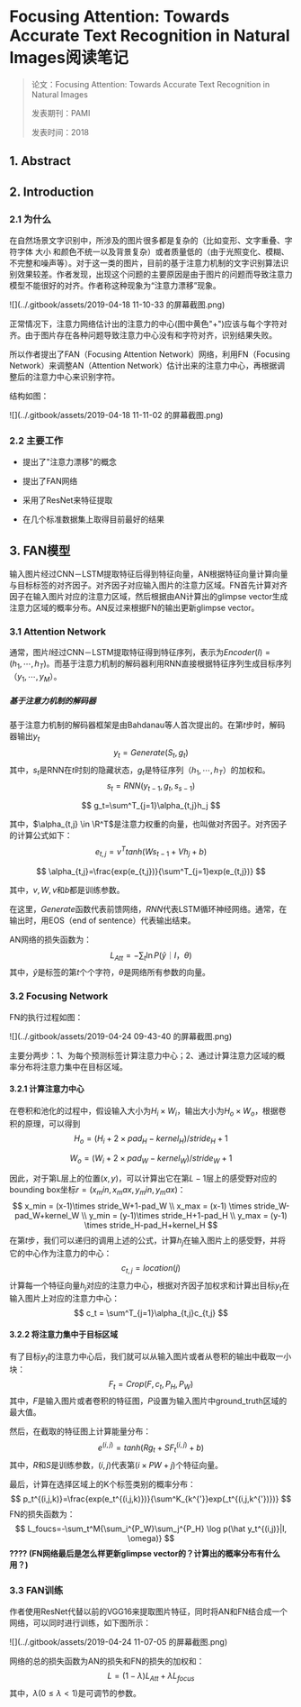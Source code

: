 # Focusing Attention: Towards Accurate Text Recognition in Natural Images阅读笔记

> 论文：Focusing Attention: Towards Accurate Text Recognition in Natural Images
>
> 发表期刊：PAMI
>
> 发表时间：2018

## 1. Abstract

## 2. Introduction

### 2.1 为什么

在自然场景文字识别中，所涉及的图片很多都是复杂的（比如变形、文字重叠、字符字体 大小 和颜色不统一以及背景复杂）或者质量低的（由于光照变化、模糊、不完整和噪声等）。对于这一类的图片，目前的基于注意力机制的文字识别算法识别效果较差。作者发现，出现这个问题的主要原因是由于图片的问题而导致注意力模型不能很好的对齐。作者称这种现象为“注意力漂移”现象。

![](../.gitbook/assets/2019-04-18 11-10-33 的屏幕截图.png)

正常情况下，注意力网络估计出的注意力的中心(图中黄色"+")应该与每个字符对齐。由于图片存在各种问题导致注意力中心没有和字符对齐，识别结果失败。

所以作者提出了FAN（Focusing Attention Network）网络，利用FN（Focusing Network）来调整AN（Attention Network）估计出来的注意力中心，再根据调整后的注意力中心来识别字符。

结构如图：

![](../.gitbook/assets/2019-04-18 11-11-02 的屏幕截图.png)

### 2.2 主要工作

* 提出了"注意力漂移"的概念

* 提出了FAN网络

* 采用了ResNet来特征提取

* 在几个标准数据集上取得目前最好的结果

## 3. FAN模型

输入图片经过CNN－LSTM提取特征后得到特征向量，AN根据特征向量计算向量与目标标签的对齐因子。对齐因子对应输入图片的注意力区域。FN首先计算对齐因子在输入图片对应的注意力区域，然后根据由AN计算出的glimpse vector生成注意力区域的概率分布。AN反过来根据FN的输出更新glimpse vector。

### 3.1 Attention Network

通常，图片$I$经过CNN－LSTM提取特征得到特征序列，表示为$Encoder(I)=(h_1, \cdots, h_T)$。而基于注意力机制的解码器利用RNN直接根据特征序列生成目标序列（$y_1, \cdots, y_M$）。

##### 基于注意力机制的解码器

基于注意力机制的解码器框架是由Bahdanau等人首次提出的。在第$t$步时，解码器输出$y_t$
$$
y_t=Generate(S_t, g_t)
$$
其中，$s_t$是RNN在$t$时刻的隐藏状态，$g_t$是特征序列（$h_1, \cdots, h_T$）的加权和。
$$
s_t=RNN(y_{t-1}, g_t, s_{s-1})
$$

$$
g_t=\sum^T_{j=1}\alpha_{t,j}h_j
$$

其中，$\alpha_{t,j} \in \R^T$是注意力权重的向量，也叫做对齐因子。对齐因子的计算公式如下：
$$
e_{t,j}=v^Ttanh(Ws_{t-1}+Vh_j+b)
$$

$$
\alpha_{t,j}=\frac{exp(e_{t,j})}{\sum^T_{j=1}exp(e_{t,j})}
$$

其中，$v,W,v$和$b$都是训练参数。

在这里，$Generate$函数代表前馈网络，$RNN$代表LSTM循环神经网络。通常，在输出时，用EOS（end of sentence）代表输出结束。

AN网络的损失函数为：
$$
L_{Att}=-\sum_t\ln{P(\hat y｜I，\theta)}
$$
其中，$\hat y$是标签的第$t$个个字符，$\theta$是网络所有参数的向量。

### 3.2 Focusing Network

FN的执行过程如图：

![](../.gitbook/assets/2019-04-24 09-43-40 的屏幕截图.png)

主要分两步：1、为每个预测标签计算注意力中心；2、通过计算注意力区域的概率分布将注意力集中在目标区域。

#### 3.2.1 计算注意力中心

在卷积和池化的过程中，假设输入大小为$H_i \times W_i$，输出大小为$H_o \times W_o$，根据卷积的原理，可以得到
$$
H_o=(H_i+2\times pad_H-kernel_H)/stride_H+1
$$

$$
W_o=(W_i+2\times pad_W-kernel_W)/stride_W+1
$$

因此，对于第L层上的位置$(x,y)$，可以计算出它在第$L-1$层上的感受野对应的bounding box坐标$r=(x_min, x_max, y_min, y_max)$：
$$
x_min = (x-1)\times stride_W+1-pad_W \\
x_max = (x-1) \times stride_W-pad_W+kernel_W \\
y_min = (y-1)\times stride_H+1-pad_H \\
y_max = (y-1) \times stride_H-pad_H+kernel_H
$$
在第$t$步，我们可以递归的调用上述的公式，计算$h_j$在输入图片上的感受野，并将它的中心作为注意力的中心：
$$
c_{t,j}=location(j)
$$
计算每一个特征向量$h_j$对应的注意力中心，根据对齐因子加权求和计算出目标$y_t$在输入图片上对应的注意力中心：
$$
c_t = \sum^T_{j=1}\alpha_{t,j}c_{t,j}
$$

#### 3.2.2 将注意力集中于目标区域

有了目标$y_t$的注意力中心后，我们就可以从输入图片或者从卷积的输出中截取一小块：
$$
F_t=Crop(F,c_t,P_H,P_W)
$$
其中，$F$是输入图片或者卷积的特征图，$P$设置为输入图片中ground_truth区域的最大值。

然后，在截取的特征图上计算能量分布：
$$
e^{(i,j)}=tanh(Rg_t+SF_t^{(i,j)}+b)
$$
其中，$R$和$S$是训练参数，$(i,j)$代表第$(i\times PW+j)$个特征向量。

最后，计算在选择区域上的K个标签类别的概率分布：
$$
p_t^{(i,j,k)}=\frac{exp(e_t^{(i,j,k)})}{\sum^K_{k^{'}}exp(_t^{(i,j,k^{'})})}
$$
FN的损失函数为：
$$
L_foucs=-\sum_t^M{\sum_i^{P_W}\sum_j^{P_H} \log p(\hat y_t^{(i,j)}|I, \omega)}
$$
**???? (FN网络最后是怎么样更新glimpse vector的？计算出的概率分布有什么用？)**

### 3.3 FAN训练

作者使用ResNet代替以前的VGG16来提取图片特征，同时将AN和FN结合成一个网络，可以同时进行训练，如下图所示：

![](../.gitbook/assets/2019-04-24 11-07-05 的屏幕截图.png)

网络的总的损失函数为AN的损失和FN的损失的加权和：
$$
L=(1-\lambda)L_{Att}+\lambda L_{focus}
$$
其中，$\lambda(0 \le \lambda \lt 1)​$是可调节的参数。



